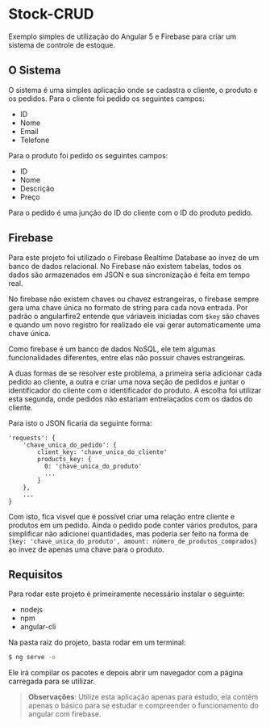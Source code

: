 # Stock-CRUD
Exemplo simples de utilização do Angular 5 e Firebase para criar um sistema de controle de estoque.

## O Sistema

O sistema é uma simples aplicação onde se cadastra o cliente, o produto e os pedidos.
Para o cliente foi pedido os seguintes campos:

- ID
- Nome
- Email
- Telefone

Para o produto foi pedido os seguintes campos:

- ID
- Nome
- Descrição
- Preço

Para o pedido é uma junção do ID do cliente com o ID do produto pedido.

## Firebase
Para este projeto foi utilizado o Firebase Realtime Database ao ínvez de um banco de dados relacional. No Firebase não existem tabelas, todos os dados são armazenados em JSON e sua sincronização é feita em tempo real.

No firebase não existem chaves ou chavez estrangeiras, o firebase sempre gera uma chave única no formato de string para cada nova entrada. Por padrão o angularfire2 entende que váriaveis iniciadas com `$key` são chaves e quando um novo registro for realizado ele vai gerar automaticamente uma chave única.

Como firebase é um banco de dados NoSQL, ele tem algumas funcionalidades diferentes, entre elas não possuir chaves estrangeiras.

A duas formas de se resolver este problema, a primeira seria adicionar cada pedido ao cliente, a outra e criar uma nova seção de pedidos e juntar o identificador do cliente com o identificador do produto. A escolha foi utilizar esta segunda, onde pedidos não estariam entrelaçados com os dados do cliente.

Para isto o JSON ficaria da seguinte forma:

```
'requests': {
    'chave_unica_do_pedido': {
        client_key: 'chave_unica_do_cliente'
        products_key: {
          0: 'chave_unica_do_produto'
          ...
        }
    },
    ...
}
```

Com isto, fica visvel que é possível criar uma relação entre cliente e produtos em um pedido. Ainda o pedido pode conter vários produtos, para simplificar não adicionei quantidades, mas poderia ser feito na forma de `{key: 'chave_unica_do_produto', amount: número_de_produtos_comprados}` ao invez de apenas uma chave para o produto.

## Requisitos

Para rodar este projeto é primeiramente necessário instalar o seguinte:
- nodejs
- npm
- angular-cli

Na pasta raiz do projeto, basta rodar em um terminal:

```bash
$ ng serve -o
```

Ele irá compilar os pacotes e depois abrir um navegador com a página carregada para se utilizar.

> **Observações**: Utilize esta aplicação apenas para estudo, ela contém apenas o básico para se estudar e compreender o funcionamento do angular com firebase.
